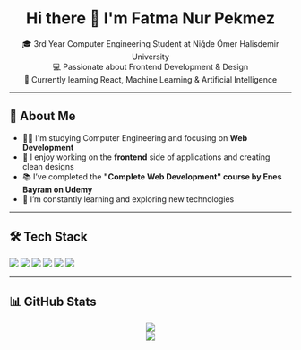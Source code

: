 <h1 align="center">Hi there 👋 I'm Fatma Nur Pekmez</h1>

<p align="center">
  🎓 3rd Year Computer Engineering Student at Niğde Ömer Halisdemir University<br/>
  💻 Passionate about Frontend Development & Design<br/>
  🌱 Currently learning React, Machine Learning & Artificial Intelligence
</p>

---

## 🧠 About Me

- 👩‍💻 I'm studying Computer Engineering and focusing on **Web Development**
- 🎨 I enjoy working on the **frontend** side of applications and creating clean designs
- 📚 I’ve completed the **"Complete Web Development" course by Enes Bayram on Udemy**
- 🚀 I’m constantly learning and exploring new technologies

---

## 🛠️ Tech Stack

<div align="left">
  <img src="https://img.shields.io/badge/HTML5-E34F26?style=for-the-badge&logo=html5&logoColor=white" />
  <img src="https://img.shields.io/badge/CSS3-1572B6?style=for-the-badge&logo=css3&logoColor=white" />
  <img src="https://img.shields.io/badge/JavaScript-F7DF1E?style=for-the-badge&logo=javascript&logoColor=black" />
  <img src="https://img.shields.io/badge/ECMAScript-FFCA28?style=for-the-badge&logo=javascript&logoColor=black" />
  <img src="https://img.shields.io/badge/Python-3776AB?style=for-the-badge&logo=python&logoColor=white" />
  <img src="https://img.shields.io/badge/Java-007396?style=for-the-badge&logo=java&logoColor=white" />
</div>

---

## 📊 GitHub Stats

<p align="center">
  <img src="https://github-readme-stats.vercel.app/api?username=fnur21&show_icons=true&theme=tokyonight" />
  <br/>
  <img src="https://github-readme-streak-stats.herokuapp.com/?user=fnur21&theme=tokyonight" />
</p>


